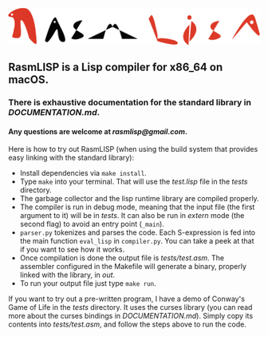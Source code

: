 ![RasmLISP Logo](RasmLISP_Logo.png)

## RasmLISP is a Lisp compiler for x86_64 on macOS.
### There is exhaustive documentation for the standard library in _DOCUMENTATION.md_.
#### Any questions are welcome at _rasmlisp@gmail.com_.

Here is how to try out RasmLISP (when using the build system that provides easy linking with the standard library):

- Install dependencies via `make install`.
- Type `make` into your terminal. That will use the _test.lisp_ file in the _tests_ directory.
- The garbage collector and the lisp runtime library are compiled properly.
- The compiler is run in debug mode, meaning that the input file (the first argument to it) will be in _tests_. It can also be run in _extern_ mode (the second flag) to avoid an entry point (`_main`).
- `parser.py` tokenizes and parses the code. Each S-expression is fed into the main function `eval_lisp` in `compiler.py`. You can take a peek at that if you want to see how it works.
- Once compilation is done the output file is _tests/test.asm_. The assembler configured in the Makefile will generate a binary, properly linked with the library, in _out_.
- To run your output file just type `make run`.

If you want to try out a pre-written program, I have a demo of Conway's Game of Life in the _tests_ directory. It uses the curses library (you can read more about the curses bindings in _DOCUMENTATION.md_). Simply copy its contents into _tests/test.asm_, and follow the steps above to run the code.